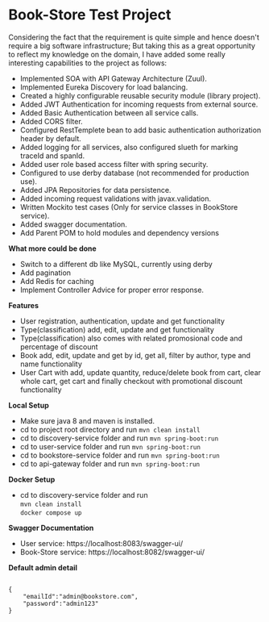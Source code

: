 <h1>Book-Store Test Project</h1>

Considering the fact that the requirement is quite simple and hence doesn't 
require a big software infrastructure; But taking this as a great opportunity 
to reflect my knowledge on the domain, I have added some really interesting capabilities to the project as follows:
<br/>
<ul>
<li>Implemented SOA with API Gateway Architecture (Zuul).</li>
<li>Implemented Eureka Discovery for load balancing.</li>
<li>Created a highly configurable reusable security module (library project).</li>
<li>Added JWT Authentication for incoming requests from external source.</li>
<li>Added Basic Authentication between all service calls.</li>
<li>Added CORS filter.</li>
<li>Configured RestTemplete bean to add basic authentication authorization header by default.</li>
<li>Added logging for all services, also configured slueth for marking traceId and spanId.</li>
<li>Added user role based access filter with spring security.</li>
<li>Configured to use derby database (not recommended for production use).</li>
<li>Added JPA Repositories for data persistence.</li>
<li>Added incoming request validations with javax.validation.</li>
<li>Written Mockito test cases (Only for service classes in BookStore service).</li>
<li>Added swagger documentation.</li>
<li>Add Parent POM to hold modules and dependency versions</li>
</ul>

**What more could be done**
<ul>
<li>Switch to a different db like MySQL, currently using derby</li>
<li>Add pagination</li>
<li>Add Redis for caching</li>
<li>Implement Controller Advice for proper error response.</li>
</ul>

**Features**
<ul>
<li>User registration, authentication, update and get functionality</li>
<li>Type(classification) add, edit, update and get functionality</li>
<li>Type(classification) also comes with related promosional code and percentage of discount</li>
<li>Book add, edit, update and get by id, get all, filter by author, type and name functionality</li>
<li>User Cart with add, update quantity, reduce/delete book from cart, clear whole cart, get cart and finally checkout with promotional discount functionality</li>
</ul>

**Local Setup**
<ul>
<li>Make sure java 8 and maven is installed.</li>
<li>cd to project root directory and run <code>mvn clean install</code> </li>
<li>cd to discovery-service folder and run <code>mvn spring-boot:run</code></li>
<li>cd to user-service folder and run <code>mvn spring-boot:run</code></li>
<li>cd to bookstore-service folder and run <code>mvn spring-boot:run</code></li>
<li>cd to api-gateway folder and run <code>mvn spring-boot:run</code></li>
</ul>

**Docker Setup**
<ul>
<li>cd to discovery-service folder and run <br/>
<code>mvn clean install</code><br/>
<code>docker compose up</code>
</ul>

**Swagger Documentation**
<ul>
<li>User service: <a target="_blank">https://localhost:8083/swagger-ui/</a></li>
<li>Book-Store service: <a target="_blank">https://localhost:8082/swagger-ui/</a></li>
</ul>

**Default admin detail**

<code>
{
    "emailId":"admin@bookstore.com",
    "password":"admin123"
}
</code>